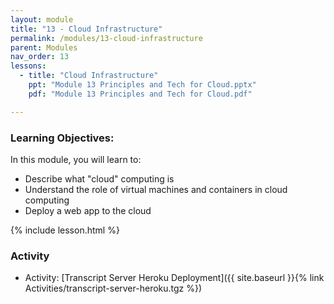 ```yaml
---
layout: module
title: "13 - Cloud Infrastructure"
permalink: /modules/13-cloud-infrastructure
parent: Modules
nav_order: 13
lessons: 
  - title: "Cloud Infrastructure"
    ppt: "Module 13 Principles and Tech for Cloud.pptx"
    pdf: "Module 13 Principles and Tech for Cloud.pdf"

---
```

### Learning Objectives:
In this module, you will learn to:
* Describe what "cloud" computing is
* Understand the role of virtual machines and containers in cloud computing
* Deploy a web app to the cloud

{% include lesson.html %}

### Activity
* Activity: [Transcript Server Heroku Deployment]({{ site.baseurl }}{% link Activities/transcript-server-heroku.tgz %})

